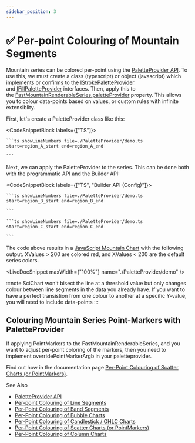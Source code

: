 ```yaml
---
sidebar_position: 3
---
```


# ✅ Per-point Colouring of Mountain Segments

Mountain series can be colored per-point using the [PaletteProvider API](/docs/2d-charts/chart-types/palette-provider-api/palette-provider-api-overview/index.md). To use this, we must create a class (typescript) or object (javascript) which implements or confirms to the [IStrokePaletteProvider](https://www.scichart.com/documentation/js/current/typedoc/interfaces/istrokepaletteprovider.html) and [IFillPaletteProvider](https://www.scichart.com/documentation/js/current/typedoc/interfaces/ifillpaletteprovider.html) interfaces. Then, apply this to the [FastMountainRenderableSeries.paletteProvider](https://www.scichart.com/documentation/js/current/typedoc/classes/fastmountainrenderableseries.html#paletteprovider) property. This allows you to colour data-points based on values, or custom rules with infinite extensiblity.

First, let's create a PaletteProvider class like this:

<CodeSnippetBlock labels={["TS"]}>

    ```ts showLineNumbers file=./PaletteProvider/demo.ts start=region_A_start end=region_A_end
 
    ```
 
</CodeSnippetBlock>
 

Next, we can apply the PaletteProvider to the series. This can be done both with the programmatic API and the Builder API:

<CodeSnippetBlock labels={["TS", "Builder API (Config)"]}>

    ```ts showLineNumbers file=./PaletteProvider/demo.ts start=region_B_start end=region_B_end
 
    ```
 
    ```ts showLineNumbers file=./PaletteProvider/demo.ts start=region_C_start end=region_C_end
 
    ```    

</CodeSnippetBlock>
 

The code above results in a [JavaScript Mountain Chart](https://demo.scichart.com/javascript-mountain-chart) with the following output. XValues > 200 are colored red, and XValues < 200 are the default series colors.

<LiveDocSnippet maxWidth={"100%"} name="./PaletteProvider/demo" />

:::note
SciChart won't bisect the line at a threshold value but only changes colour between line segments in the data you already have. If you want to have a perfect transistion from one colour to another at a specific Y-value, you will need to include data-points
:::

Colouring Mountain Series Point-Markers with PaletteProvider
------------------------------------------------------------

If applying PointMarkers to the FastMountainRenderableSeries, and you want to adjust per-point coloring of the markers, then you need to implement overridePointMarkerArgb in your paletteprovider.

Find out how in the documentation page [Per-Point Colouring of Scatter Charts (or PointMarkers)](/docs/2d-charts/chart-types/palette-provider-api/xy-scatter-renderable-series/index.md).

See Also

- [PaletteProvider API](/docs/2d-charts/chart-types/palette-provider-api/palette-provider-api-overview/index.md)
- [Per-point Colouring of Line Segments](/docs/2d-charts/chart-types/palette-provider-api/fast-line-renderable-series/index.md)
- [Per-Point Colouring of Band Segments](/docs/2d-charts/chart-types/palette-provider-api/fast-band-renderable-series/index.md)
- [Per-Point Colouring of Bubble Charts](/docs/2d-charts/chart-types/palette-provider-api/fast-bubble-renderable-series/index.md)
- [Per-Point Colouring of Candlestick / OHLC Charts](/docs/2d-charts/chart-types/palette-provider-api/fast-candlestick-ohlc-renderable-series/index.md)
- [Per-Point Colouring of Scatter Charts (or PointMarkers)](/docs/2d-charts/chart-types/palette-provider-api/xy-scatter-renderable-series/index.md)
- [Per-Point Colouring of Column Charts](/docs/2d-charts/chart-types/palette-provider-api/fast-column-renderable-series/index.md)